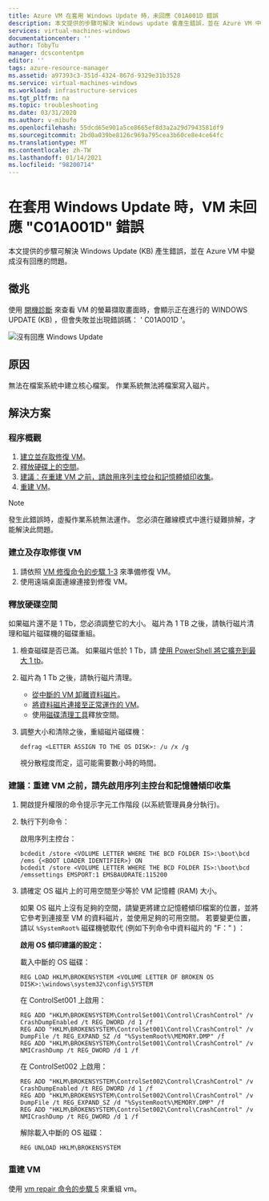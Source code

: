 ```yaml
---
title: Azure VM 在套用 Windows Update 時，未回應 C01A001D 錯誤
description: 本文提供的步驟可解決 Windows update 會產生錯誤，並在 Azure VM 中變成沒有回應的問題。
services: virtual-machines-windows
documentationcenter: ''
author: TobyTu
manager: dcscontentpm
editor: ''
tags: azure-resource-manager
ms.assetid: a97393c3-351d-4324-867d-9329e31b3528
ms.service: virtual-machines-windows
ms.workload: infrastructure-services
ms.tgt_pltfrm: na
ms.topic: troubleshooting
ms.date: 03/31/2020
ms.author: v-mibufo
ms.openlocfilehash: 55dcd65e901a5ce8665ef8d3a2a29d7943581df9
ms.sourcegitcommit: 2bd0a039be8126c969a795cea3b60ce8e4ce64fc
ms.translationtype: MT
ms.contentlocale: zh-TW
ms.lasthandoff: 01/14/2021
ms.locfileid: "98200714"
---
```

# <a name="vm-is-unresponsive-with-c01a001d-error-when-applying-windows-update"></a>在套用 Windows Update 時，VM 未回應 "C01A001D" 錯誤

本文提供的步驟可解決 Windows Update (KB) 產生錯誤，並在 Azure VM 中變成沒有回應的問題。

## <a name="symptoms"></a>徵兆

使用 [開機診斷](./boot-diagnostics.md) 來查看 VM 的螢幕擷取畫面時，會顯示正在進行的 WINDOWS UPDATE (KB) ，但會失敗並出現錯誤碼： ' C01A001D '。

![沒有回應 Windows Update](./media/unresponsive-vm-apply-windows-update/unresponsive-windows-update.png)

## <a name="cause"></a>原因

無法在檔案系統中建立核心檔案。 作業系統無法將檔案寫入磁片。

## <a name="resolution"></a>解決方案

### <a name="process-overview"></a>程序概觀

1. [建立並存取修復 VM](#create-and-access-a-repair-vm)。
2. [釋放硬碟上的空間](#free-up-space-on-the-hard-disk)。
3. [建議：在重建 VM 之前，請啟用序列主控台和記憶體傾印收集](#recommended-before-rebuilding-the-vm-enable-serial-console-and-memory-dump-collection)。
4. [重建 VM](#rebuild-the-vm)。

> [!NOTE]
> 發生此錯誤時，虛擬作業系統無法運作。 您必須在離線模式中進行疑難排解，才能解決此問題。

### <a name="create-and-access-a-repair-vm"></a>建立及存取修復 VM

1. 請依照 [VM 修復命令的步驟 1-3](./repair-windows-vm-using-azure-virtual-machine-repair-commands.md) 來準備修復 VM。
2. 使用遠端桌面連線連接到修復 VM。

### <a name="free-up-space-on-the-hard-disk"></a>釋放硬碟空間

如果磁片還不是 1 Tb，您必須調整它的大小。 磁片為 1 TB 之後，請執行磁片清理和磁片磁碟機的磁碟重組。

1. 檢查磁碟是否已滿。 如果磁片低於 1 Tb，請 [使用 PowerShell 將它擴充到最大 1 tb](../windows/expand-os-disk.md)。
2. 磁片為 1 Tb 之後，請執行磁片清理。
    - [從中斷的 VM 卸離資料磁片](../windows/detach-disk.md)。
    - [將資料磁片連接至正常運作的 VM](../windows/attach-disk-ps.md#attach-an-existing-data-disk-to-a-vm)。
    - 使用[磁碟清理工具](https://support.microsoft.com/help/4026616/windows-10-disk-cleanup)釋放空間。
3. 調整大小和清除之後，重組磁片磁碟機：

    ```
    defrag <LETTER ASSIGN TO THE OS DISK>: /u /x /g
    ```
    視分散程度而定，這可能需要數小時的時間。

### <a name="recommended-before-rebuilding-the-vm-enable-serial-console-and-memory-dump-collection"></a>建議：重建 VM 之前，請先啟用序列主控台和記憶體傾印收集

1. 開啟提升權限的命令提示字元工作階段 (以系統管理員身分執行)。
2. 執行下列命令：

    啟用序列主控台：

    ```
    bcdedit /store <VOLUME LETTER WHERE THE BCD FOLDER IS>:\boot\bcd /ems {<BOOT LOADER IDENTIFIER>} ON
    bcdedit /store <VOLUME LETTER WHERE THE BCD FOLDER IS>:\boot\bcd /emssettings EMSPORT:1 EMSBAUDRATE:115200
    ```
3. 請確定 OS 磁片上的可用空間至少等於 VM 記憶體 (RAM) 大小。

    如果 OS 磁片上沒有足夠的空間，請變更將建立記憶體傾印檔案的位置，並將它參考到連接至 VM 的資料磁片，並使用足夠的可用空間。 若要變更位置，請以 `%SystemRoot%` 磁碟機號取代 (例如下列命令中資料磁片的 "F：" ) ：

    **啟用 OS 傾印建議的設定：**

    載入中斷的 OS 磁碟：

    ```
    REG LOAD HKLM\BROKENSYSTEM <VOLUME LETTER OF BROKEN OS DISK>:\windows\system32\config\SYSTEM
    ```

    在 ControlSet001 上啟用：

    ```
    REG ADD "HKLM\BROKENSYSTEM\ControlSet001\Control\CrashControl" /v CrashDumpEnabled /t REG_DWORD /d 1 /f
    REG ADD "HKLM\BROKENSYSTEM\ControlSet001\Control\CrashControl" /v DumpFile /t REG_EXPAND_SZ /d "%SystemRoot%\MEMORY.DMP" /f
    REG ADD "HKLM\BROKENSYSTEM\ControlSet001\Control\CrashControl" /v NMICrashDump /t REG_DWORD /d 1 /f
    ```

    在 ControlSet002 上啟用：

    ```
    REG ADD "HKLM\BROKENSYSTEM\ControlSet002\Control\CrashControl" /v CrashDumpEnabled /t REG_DWORD /d 1 /f 
    REG ADD "HKLM\BROKENSYSTEM\ControlSet002\Control\CrashControl" /v DumpFile /t REG_EXPAND_SZ /d "%SystemRoot%\MEMORY.DMP" /f
    REG ADD "HKLM\BROKENSYSTEM\ControlSet002\Control\CrashControl" /v NMICrashDump /t REG_DWORD /d 1 /f
    ```

    解除載入中斷的 OS 磁碟：

    ```
    REG UNLOAD HKLM\BROKENSYSTEM
    ```

### <a name="rebuild-the-vm"></a>重建 VM

使用 [vm repair 命令的步驟 5](./repair-windows-vm-using-azure-virtual-machine-repair-commands.md#repair-process-example) 來重組 vm。
